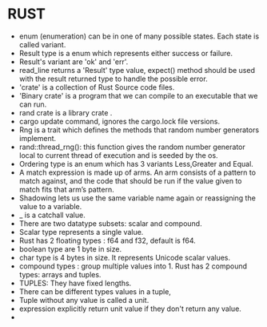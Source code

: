 # RUST

* enum (enumeration) can be in one of many possible states. Each state is called variant.
* Result type is a enum which represents either success or failure. 
* Result's variant are 'ok' and 'err'.
* read_line returns a 'Result' type value, expect() method should be used with the result returned type to handle the possible error.
* 'crate' is a collection of Rust Source code files.
* 'Binary crate' is a program that we can compile to an executable that we can run.
* rand crate is  a library crate .
* cargo update command, ignores the cargo.lock file versions.
* Rng is a trait which defines the methods that random number generators implement.
* rand::thread_rng(): this function gives the random number generator local to current thread of execution and is seeded by the os. 
* Ordering type is an enum which has 3 variants Less,Greater and Equal.
* A match expression is made up of arms. An arm consists of a pattern to match against, and the code that should be run if the value given to match fits that arm’s pattern. 
* Shadowing lets us use the same variable name again or reassigning the value to a variable.
* _ is a catchall value.
* There are two datatype subsets: scalar and compound.
* Scalar type represents a single value.
* Rust has 2 floating types : f64 and f32, default is f64.
* boolean type are 1 byte in size.
* char type is 4 bytes in size. It represents Unicode scalar values.
* compound types : group multiple values into 1. Rust has 2 compound types: arrays and tuples.
* TUPLES: They have fixed lengths.
* There can be different types values in a tuple,
* Tuple without any value is called a unit.
* expression explicitly return unit value if they don't return any value.
* 
